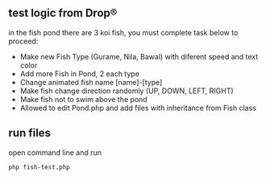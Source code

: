 ## test logic from Drop®
in the fish pond there are 3 koi fish, you must complete task below to proceed:
- Make new Fish Type (Gurame, Nila, Bawal) with diferent speed and text color
- Add more Fish in Pond, 2 each type
- Change animated fish name [name]-[type]
- Make fish change direction randomly (UP, DOWN, LEFT, RIGHT)
- Make fish not to swim above the pond
- Allowed to edit Pond.php and add files with inheritance from Fish class

## run files
open command line and run
```
php fish-test.php
```
